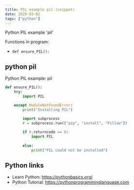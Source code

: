 ```yaml
---
title: PIL example pil (snippet)
date: 2020-03-02
tags: ["python"]
---
```

Python PIL example 'pil'

Functions in program: 
* `def ensure_PIL():`

## python pil

Python PIL example: pil

```python
def ensure_PIL():
    try:
        import PIL

    except ModuleNotFoundError:
        print("Installing PIL")
        
        import subprocess
        r = subprocess.run(["pip", "install", "Pillow"])

        if r.returncode == 0:
            import PIL
            
        else:
            print("PIL could not be installed")

```

## Python links

- Learn Python: https://pythonbasics.org/
- Python Tutorial: https://pythonprogramminglanguage.com
